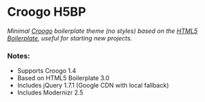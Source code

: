 
# Croogo H5BP

*Minimal [Croogo](http://croogo.org/) boilerplate theme (no styles) based on the [HTML5 Boilerplate](http://html5boilerplate.com/), useful for starting new projects.*

### Notes:

* Supports Croogo 1.4
* Based on HTML5 Boilerplate 3.0
* Includes jQuery 1.7.1 (Google CDN with local fallback)
* Includes Modernizr 2.5
